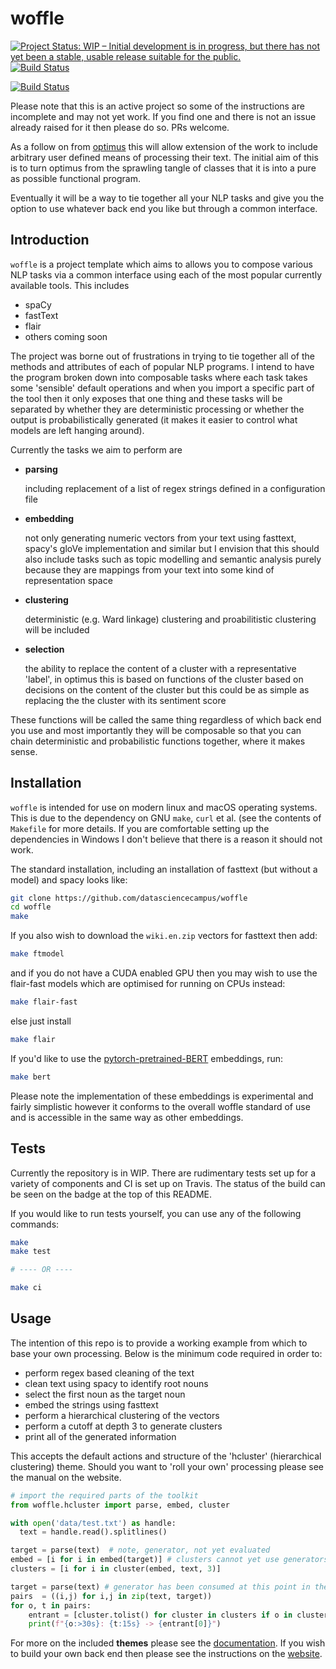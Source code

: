# woffle

[![Project Status: WIP – Initial development is in progress, but there has not
yet been a stable, usable release suitable for the
public.](https://www.repostatus.org/badges/latest/wip.svg)](https://www.repostatus.org/#wip)  [![Build Status](https://travis-ci.com/datasciencecampus/woffle.svg?branch=develop)](https://travis-ci.com/datasciencecampus/woffle)

[![Build Status](https://travis-ci.com/datasciencecampus/woffle.svg?branch=develop)](https://travis-ci.com/datasciencecampus/woffle)


Please note that this is an active project so some of the instructions are
incomplete and may not yet work. If you find one and there is not an issue
already raised for it then please do so. PRs welcome.


As a follow on from [optimus](https://github.com/datasciencecampus/optimus) this
will allow extension of the work to include
arbitrary user defined means of processing their text. The initial aim of this
is to turn optimus from the sprawling tangle of classes that it is into a pure
as possible functional program.

Eventually it will be a way to tie together all your NLP tasks and give you the
option to use whatever back end you like but through a common interface.


## Introduction

`woffle` is a project template which aims to allows you to compose various NLP
tasks via a common interface using each of the most popular currently available
tools. This includes

- spaCy
- fastText
- flair
- others coming soon


The project was borne out of frustrations in trying to tie together all of the
methods and attributes of each of popular NLP programs. I intend to have the
program broken down into composable tasks where each task takes some 'sensible'
default operations and when you import a specific part of the tool then it only
exposes that one thing and these tasks will be separated by whether they are
deterministic processing or whether the output is probabilistically generated
(it makes it easier to control what models are left hanging around).

Currently the tasks we aim to perform are

- **parsing**

    including replacement of a list of regex strings defined in a configuration file
- **embedding**

    not only generating numeric vectors from your text using
    fasttext, spacy's gloVe implementation and similar but I envision that this
    should also include tasks such as topic modelling and semantic analysis
    purely because they are mappings from your text into some kind of
    representation space
- **clustering**

    deterministic (e.g. Ward linkage) clustering and proabilitistic clustering
    will be included
- **selection**

    the ability to replace the content of a cluster
    with a representative 'label', in optimus this is based on functions of the
    cluster based on decisions on the content of the cluster but this could be as
    simple as replacing the the cluster with its sentiment score


These functions will be called the same thing regardless of which back end you
use and most importantly they will be composable so that you can chain
deterministic and probabilistic functions together, where it makes sense.


## Installation

`woffle` is intended for use on modern linux and macOS operating systems. This
is due to the dependency on GNU `make`, `curl` et al. (see the contents of
`Makefile` for more details. If you are comfortable setting up the dependencies
in Windows I don't believe that there is a reason it should not work.


The standard installation, including an installation of fasttext (but without a
model) and spacy looks like:

``` sh
git clone https://github.com/datasciencecampus/woffle
cd woffle
make
```

If you also wish to download the `wiki.en.zip` vectors for fasttext then add:

``` sh
make ftmodel
```

and if you do not have a CUDA enabled GPU then you may wish to use the flair-fast
models which are optimised for running on CPUs instead:

``` sh
make flair-fast
```

else just install 

``` sh
make flair
```

If you'd like to use the [pytorch-pretrained-BERT](https://github.com/huggingface/pytorch-pretrained-BERT) 
embeddings, run:

``` sh
make bert
``` 
Please note the implementation of these embeddings is experimental and fairly simplistic 
however it conforms to the overall woffle standard of use and is accessible in the same way 
as other embeddings. 


## Tests

Currently the repository is in WIP. There are rudimentary tests set up for a variety
of components and CI is set up on Travis. The status of the build can be seen on the
badge at the top of this README. 

If you would like to run tests yourself, you can use any of the following commands:

``` sh
make 
make test

# ---- OR ---- 

make ci
```


## Usage

The intention of this repo is to provide a working example from which to base
your own processing. Below is the minimum code required in order to:

- perform regex based cleaning of the text
- clean text using spacy to identify root nouns
- select the first noun as the target noun
- embed the strings using fasttext
- perform a hierarchical clustering of the vectors
- perform a cutoff at depth 3 to generate clusters
- print all of the generated information

This accepts the default actions and structure of the 'hcluster' (hierarchical
clustering) theme. Should you want to 'roll your own' processing please see the
manual on the website.


```python
# import the required parts of the toolkit
from woffle.hcluster import parse, embed, cluster

with open('data/test.txt') as handle:
  text = handle.read().splitlines()

target = parse(text)  # note, generator, not yet evaluated
embed = [i for i in embed(target)] # clusters cannot yet use generators
clusters = [i for i in cluster(embed, text, 3)]

target = parse(text) # generator has been consumed at this point in the above!
pairs  = ((i,j) for i,j in zip(text, target))
for o, t in pairs:
    entrant = [cluster.tolist() for cluster in clusters if o in cluster]
    print(f"{o:>30s}: {t:15s} -> {entrant[0]}")

```

For more on the included **themes** please see the
[documentation](https://datasciencecampus.github.io/woffle/themes.md). If you wish to
build your own back end then please see the instructions on the
[website](https://datasciencecampus.github.io/woffle).

